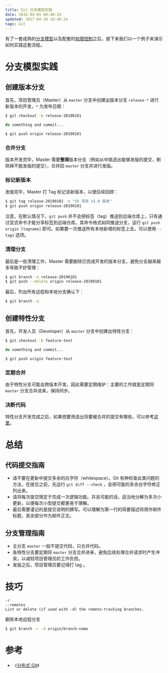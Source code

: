 ```yaml
---
title: Git 分支模型实践
date: 2016-04-05 08:48:24
updated: 2017-04-20 18:48:24
tags: Git
---
```


有了一套成熟的[分支模型](/2016/04/03/git-branch/)以及配套的[权限控制](/2016/04/04/git-permissions/)之后，接下来我们以一个例子来演示如何实践这套流程。

# 分支模型实践

## 创建版本分支

首先，项目管理员（Master）从 `master` 分支中创建出版本分支 `release-*` 进行新版本的开发，`*` 为发布日期：

```bash
$ git checkout -b release-20190101

do something and commit...

$ git push origin release-20190101
```

### 合并分支

版本开发完毕，Master 需要**整理**版本分支（例如从中挑选出能够发版的提交，剔除掉不能发版的提交），合并回 `master` 分支并进行发版。

### 标记新版本

发版完毕，Master 打 Tag 标记该新版本，以便后续回顾：

```bash
$ git tag release-20190101 -m "XX 项目 v1.0 版本"
$ git push origin release-20190101
```

注意，在默认情况下，`git push` 并不会把标签（tag）推送到远端仓库上，只有通过显式命令才能分享标签到远端仓库。其命令格式如同推送分支，运行 `git push origin [tagname]` 即可。如果要一次推送所有本地新增的标签上去，可以使用 `--tags` 选项。

### 清理分支

最后是一些清理工作，Master 需要删除已完成开发的版本分支，避免分支越来越多导致不好管理：

```bash
$ git branch -d release-20190101
$ git push --delete origin release-20190101
```

最后，列出所有远程和本地分支确认下：

```bash
$ git branch -a
```

## 创建特性分支

首先，开发人员（Developer）从 `master` 分支中创建出特性分支：

```bash
$ git checkout -b feature-test

do something and commit...

$ git push origin feature-test
```

### 定期合并

由于特性分支可能会跨版本开发，因此需要定期维护：主要的工作就是定期将 `master` 分支合并进来，保持同步。

### 决断代码

特性分支开发完成之后，如果想要筛选出将要被合并的提交有哪些，可以参考[这里](/2015/08/04/git-log/#筛选提交历史)。

# 总结

## 代码提交指南

* 请不要在更新中提交多余的白字符（whitespace）。Git 有种检查此类问题的方法，在提交之前，先运行 `git diff --check` ，会把可能的多余白字符修正列出来。
* 请将每次提交限定于完成一次逻辑功能。并且可能的话，适当地分解为多次小更新，以便每次小型提交都更易于理解。
* 最后需要谨记的是提交说明的撰写。可以理解为第一行的简要描述将用作邮件标题，其余部分作为邮件正文。

## 分支管理指南

* 主分支 `master` 一般不提交代码，只合并代码。
* 各特性分支要定期将 `master` 分支合并进来，避免后续处理合并请求时产生冲突，以减轻项目管理员的工作负担。
* 发版之后，项目管理员要记得打 tag 。

# 技巧

```
-r
--remotes
List or delete (if used with -d) the remote-tracking branches.
```

删除本地远程分支

```bash
$ git branch -r -d origin/branch-name
```

# 参考

* 《[分布式 Git](https://git-scm.com/book/zh/v1/%E5%88%86%E5%B8%83%E5%BC%8F-Git)》